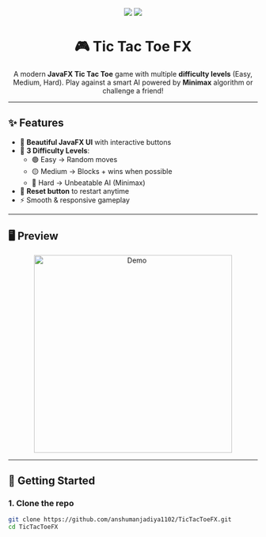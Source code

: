 <p align="center">
  <img src="https://img.shields.io/badge/Java-FX-orange?style=for-the-badge&logo=java&logoColor=white"/>
  <img src="https://img.shields.io/badge/TicTacToe-Game-blueviolet?style=for-the-badge&logo=gamepad&logoColor=white"/>
</p>

<h1 align="center">🎮 Tic Tac Toe FX</h1>

<p align="center">
  A modern <b>JavaFX Tic Tac Toe</b> game with multiple <b>difficulty levels</b> (Easy, Medium, Hard).  
  Play against a smart AI powered by <b>Minimax</b> algorithm or challenge a friend!  
</p>

---

## ✨ Features

- 🎨 **Beautiful JavaFX UI** with interactive buttons  
- 🧠 **3 Difficulty Levels**:
  - 🟢 Easy → Random moves  
  - 🟡 Medium → Blocks + wins when possible  
  - 🔴 Hard → Unbeatable AI (Minimax)  
- 🔄 **Reset button** to restart anytime  
- ⚡ Smooth & responsive gameplay  

---

## 🖥️ Preview

<p align="center">
  <img src="https://user-images.githubusercontent.com/your-demo-gif-here.gif" alt="Demo" width="400"/>
</p>

---

## 🚀 Getting Started

### 1. Clone the repo
```bash
git clone https://github.com/anshumanjadiya1102/TicTacToeFX.git
cd TicTacToeFX
